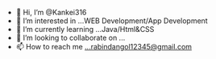 - 👋 Hi, I’m @Kankei316
- 👀 I’m interested in ...WEB Development/App Development
- 🌱 I’m currently learning ...Java/Html&CSS
- 💞️ I’m looking to collaborate on ...
- 📫 How to reach me ...rabindangol12345@gmail.com

<!---
Kankei316/Kankei316 is a ✨ special ✨ repository because its `README.md` (this file) appears on your GitHub profile.
You can click the Preview link to take a look at your changes.
--->
